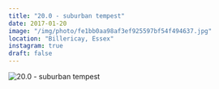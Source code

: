 ```yaml
---
title: "20.0 - suburban tempest"
date: 2017-01-20
image: "/img/photo/fe1bb0aa98af3ef925597bf54f494637.jpg"
location: "Billericay, Essex"
instagram: true
draft: false
---
```


![20.0 - suburban tempest](/img/photo/fe1bb0aa98af3ef925597bf54f494637.jpg)
